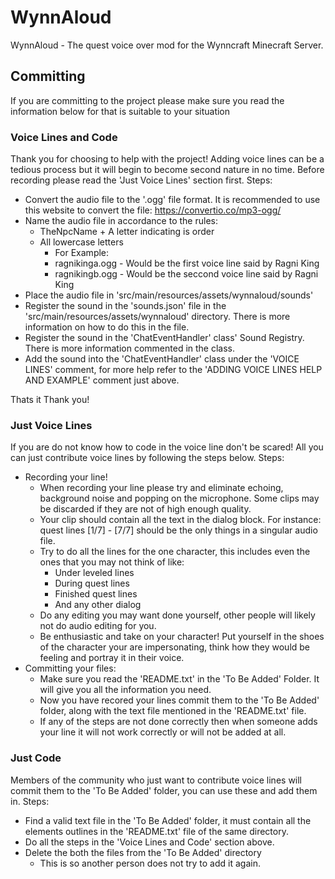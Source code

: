 # WynnAloud
WynnAloud - The quest voice over mod for the Wynncraft Minecraft Server. 

## Committing
If you are committing  to the project please make sure you read the information below for that is suitable to your situation 


### Voice Lines and Code
Thank you for choosing to help with the project! Adding voice lines can be a tedious process but it will begin to become second nature in no time. Before recording please read the 'Just Voice Lines' section first.
Steps:
- Convert the audio file to the '.ogg' file format. It is recommended to use this website to convert the file: https://convertio.co/mp3-ogg/
- Name the audio file in accordance to the rules:
  - TheNpcName + A letter indicating is order
  - All lowercase letters
    - For Example:
    - ragnikinga.ogg - Would be the first voice line said by Ragni King
    - ragnikingb.ogg - Would be the seccond voice line said by Ragni King
- Place the audio file in 'src/main/resources/assets/wynnaloud/sounds'
- Register the sound in the 'sounds.json' file in the 'src/main/resources/assets/wynnaloud' directory. There is more information on how to do this in the file.
- Register the sound in the 'ChatEventHandler' class' Sound Registry. There is more information commented in the class.
- Add the sound into the 'ChatEventHandler' class under the 'VOICE LINES' comment, for more help refer to the 'ADDING VOICE LINES HELP AND EXAMPLE' comment just above.

Thats it Thank you!
	
### Just Voice Lines
If you are do not know how to code in the voice line don't be scared! All you can just contribute voice lines by following the steps below. 
Steps:
- Recording your line!
  - When recording your line please try and eliminate echoing, background noise and popping on the microphone. Some clips may be discarded if they are not of high enough quality.
  - Your clip should contain all the text in the dialog block. For instance: quest lines [1/7] - [7/7] should be the only things in a singular audio file.
  - Try to do all the lines for the one character, this includes even the ones that you may not think of like:
    - Under leveled lines
	- During quest lines
	- Finished quest lines
	- And any other dialog
  - Do any editing you may want done yourself, other people will likely not do audio editing for you.
  - Be enthusiastic and take on your character! Put yourself in the shoes of the character your are impersonating, think how they would be feeling and portray it in their voice.
- Committing your files:
  - Make sure you read the 'README.txt' in the 'To Be Added' Folder. It will give you all the information you need.
  - Now you have recored your lines commit them to the 'To Be Added' folder, along with the text file mentioned in the 'README.txt' file.
  - If any of the steps are not done correctly then when someone adds your line it will not work correctly or will not be added at all.
  


### Just Code
Members of the community who just want to contribute voice lines will commit them to the 'To Be Added' folder, you can use these and add them in. 
Steps:
- Find a valid text file in the 'To Be Added' folder, it must contain all the elements outlines in the 'README.txt' file of the same directory.
- Do all the steps in the 'Voice Lines and Code' section above.
- Delete the both the files from the 'To Be Added' directory
  - This is so another person does not try to add it again.
  
